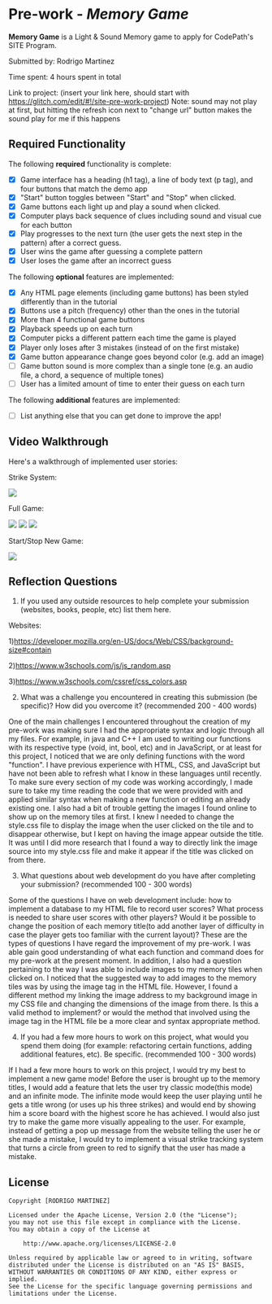 # Pre-work - _Memory Game_

**Memory Game** is a Light & Sound Memory game to apply for CodePath's SITE Program.

Submitted by: Rodrigo Martinez

Time spent: 4 hours spent in total

Link to project: (insert your link here, should start with https://glitch.com/edit/#!/site-pre-work-project)
Note: sound may not play at first, but hitting the refresh icon next to "change url" button makes the sound play for me if this happens

## Required Functionality

The following **required** functionality is complete:

- [x] Game interface has a heading (h1 tag), a line of body text (p tag), and four buttons that match the demo app
- [x] "Start" button toggles between "Start" and "Stop" when clicked.
- [x] Game buttons each light up and play a sound when clicked.
- [x] Computer plays back sequence of clues including sound and visual cue for each button
- [x] Play progresses to the next turn (the user gets the next step in the pattern) after a correct guess.
- [x] User wins the game after guessing a complete pattern
- [x] User loses the game after an incorrect guess

The following **optional** features are implemented:

- [x] Any HTML page elements (including game buttons) has been styled differently than in the tutorial
- [x] Buttons use a pitch (frequency) other than the ones in the tutorial
- [x] More than 4 functional game buttons
- [x] Playback speeds up on each turn
- [x] Computer picks a different pattern each time the game is played
- [x] Player only loses after 3 mistakes (instead of on the first mistake)
- [x] Game button appearance change goes beyond color (e.g. add an image)
- [ ] Game button sound is more complex than a single tone (e.g. an audio file, a chord, a sequence of multiple tones)
- [ ] User has a limited amount of time to enter their guess on each turn

The following **additional** features are implemented:

- [ ] List anything else that you can get done to improve the app!

## Video Walkthrough

Here's a walkthrough of implemented user stories:

Strike System:

![](https://cdn.glitch.com/0b5fcd1f-77b2-4a19-80d3-a50c4accfe19%2Fezgif.com-gif-maker6.gif?v=1616630418119)


Full Game:

![](https://cdn.glitch.com/0b5fcd1f-77b2-4a19-80d3-a50c4accfe19%2Fezgif.com-gif-maker.gif?v=1616628857912)
![](https://cdn.glitch.com/0b5fcd1f-77b2-4a19-80d3-a50c4accfe19%2Fezgif.com-gif-maker3.gif?v=1616629111213)
![](https://cdn.glitch.com/0b5fcd1f-77b2-4a19-80d3-a50c4accfe19%2Fezgif.com-gif-maker4.gif?v=1616629446689)


Start/Stop New Game:

![](https://cdn.glitch.com/0b5fcd1f-77b2-4a19-80d3-a50c4accfe19%2Fezgif.com-gif-maker5.gif?v=1616630152866)

## Reflection Questions

1. If you used any outside resources to help complete your submission (websites, books, people, etc) list them here.

Websites:

1)https://developer.mozilla.org/en-US/docs/Web/CSS/background-size#contain

2)https://www.w3schools.com/js/js_random.asp

3)https://www.w3schools.com/cssref/css_colors.asp

2. What was a challenge you encountered in creating this submission (be specific)? How did you overcome it? (recommended 200 - 400 words)
   
One of the main challenges I encountered throughout the creation of my pre-work was making sure I had the appropriate
syntax and logic through all my files. For example, in java and C++ I am used to writing our functions with its respective
type (void, int, bool, etc) and in JavaScript, or at least for this project, I noticed that we are only defining functions
with the word "function". I have previous experience with HTML, CSS, and JavaScript but have not been able to refresh what
I know in these languages until recently. To make sure every section of my code was working accordingly, I made sure to
take my time reading the code that we were provided with and applied similar syntax when making a new function or editing
an already existing one. I also had a bit of trouble getting the images I found online to show up on the memory tiles at
first. I knew I needed to change the style.css file to display the image when the user clicked on the tile and to disappear
otherwise, but I kept on having the image appear outside the title. It was until I did more research that I found a way to
directly link the image source into my style.css file and make it appear if the title was clicked on from there.

3) What questions about web development do you have after completing your submission? (recommended 100 - 300 words)
   
Some of the questions I have on web development include: how to implement a database to my HTML file to record user scores?
What process is needed to share user scores with other players? Would it be possible to change the position of each memory title(to
add another layer of difficulty in case the player gets too familiar with the current layout)? These are the types of questions
I have regard the improvement of my pre-work. I was able gain good understanding of what each function and command does for my
pre-work at the present moment. In addition, I also had a question pertaining to the way I was able to include images to my memory
tiles when clicked on. I noticed that the suggested way to add images to the memory tiles was by using the image tag in the HTML file.
However, I found a different method my linking the image address to my background image in my CSS file and changing the dimensions
of the image from there. Is this a valid method to implement? or would the method that involved using the image tag in the HTML file
be a more clear and syntax appropriate method.

4) If you had a few more hours to work on this project, what would you spend them doing (for example: refactoring certain functions, adding additional features, etc). Be specific. (recommended 100 - 300 words)

If I had a few more hours to work on this project, I would try my best to implement a new game mode! Before the user is
brought up to the memory titles, I would add a feature that lets the user try classic mode(this mode) and an infinite
mode. The infinite mode would keep the user playing until he gets a title wrong (or uses up his three strikes) and would
end by showing him a score board with the highest score he has achieved. I would also just try to make the game more visually
appealing to the user. For example, instead of getting a pop up message from the website telling the user he or she made a
mistake, I would try to implement a visual strike tracking system that turns a circle from green to red to signify that the
user has made a mistake.

## License

    Copyright [RODRIGO MARTINEZ]

    Licensed under the Apache License, Version 2.0 (the "License");
    you may not use this file except in compliance with the License.
    You may obtain a copy of the License at

        http://www.apache.org/licenses/LICENSE-2.0

    Unless required by applicable law or agreed to in writing, software
    distributed under the License is distributed on an "AS IS" BASIS,
    WITHOUT WARRANTIES OR CONDITIONS OF ANY KIND, either express or implied.
    See the License for the specific language governing permissions and
    limitations under the License.
